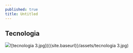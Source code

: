```yaml
---
published: true
title: Untitled
---
```

## Tecnologia

![]({{site.baseurl}}/assets/tecnologia%203.jpg)![tecnologia 3.jpg]({{site.baseurl}}/assets/tecnologia 3.jpg)
